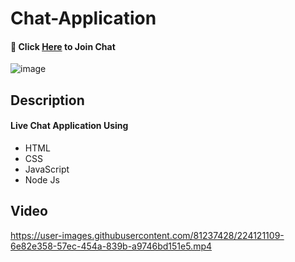 # Chat-Application

#### :calling: Click [Here](https://chat-application-25al.onrender.com/) to Join Chat 
![image](https://user-images.githubusercontent.com/81237428/224131133-2290ddbf-ccbe-45e2-a3c7-5dc036c67cba.png)

## Description
#### Live Chat Application Using
  - HTML
  - CSS
  - JavaScript
  - Node Js

## Video

https://user-images.githubusercontent.com/81237428/224121109-6e82e358-57ec-454a-839b-a9746bd151e5.mp4



